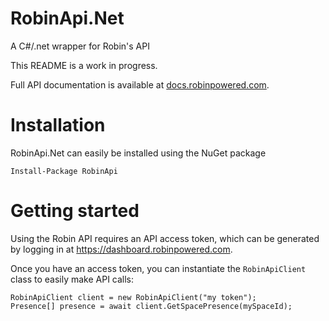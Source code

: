 # RobinApi.Net

A C#/.net wrapper for Robin's API

This README is a work in progress.

Full API documentation is available at [docs.robinpowered.com](http://docs.robinpowered.com).

# Installation

RobinApi.Net can easily be installed using the NuGet package

```
Install-Package RobinApi
```

# Getting started

Using the Robin API requires an API access token, which can be generated by logging in at https://dashboard.robinpowered.com.

Once you have an access token, you can instantiate the `RobinApiClient` class to easily make API calls:

```
RobinApiClient client = new RobinApiClient("my token");
Presence[] presence = await client.GetSpacePresence(mySpaceId);
```
